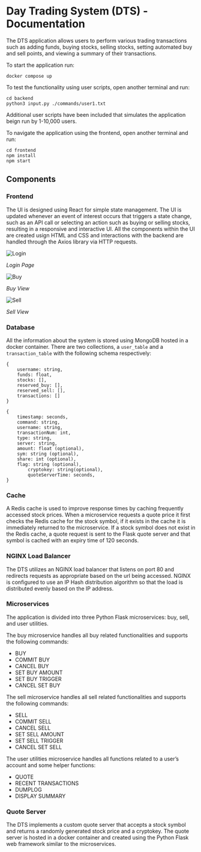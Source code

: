 # Day Trading System (DTS) - Documentation

The DTS application allows users to perform various trading transactions such as adding funds, buying stocks, selling stocks, setting automated buy and sell points, and viewing a summary of their transactions. 

To start the application run:

```
docker compose up
```

To test the functionality using user scripts, open another terminal and run:

```
cd backend
python3 input.py ./commands/user1.txt
```

Additional user scripts have been included that simulates the application beign run by 1-10,000 users. 

To navigate the application using the frontend, open another terminal and run:

```
cd frontend
npm install
npm start
```

## Components

### Frontend
The UI is designed using React for simple state management. The UI is updated whenever an event of interest occurs that triggers a state change, such as an API call or selecting an action such as buying or selling stocks, resulting in a responsive and interactive UI. All the components within the UI are created usign HTML and CSS and interactions with the backend are handled through the Axios library via HTTP requests.

![Login](https://user-images.githubusercontent.com/91633223/231275899-7283a789-b38b-49a7-bb5b-af36381ed417.png)

*Login Page*

![Buy](https://user-images.githubusercontent.com/91633223/231292398-4b65d20d-2376-48e2-9b9e-147394fd8c5d.png)

*Buy View*

![Sell](https://user-images.githubusercontent.com/91633223/231292425-c4d91479-1dae-42fe-bd4a-1e694fa02266.png)

*Sell View*

### Database

All the information about the system is stored using MongoDB hosted in a docker container. There are two collections, a `user_table` and a `transaction_table` with the following schema respectively:

```
{
	username: string,
	funds: float,
	stocks: [],
	reserved_buy: [],
	reserved_sell: [],
	transactions: []
}
```

```
{
	timestamp: seconds,
	command: string,
	username: string,
	transactionNum: int,
	type: string,
	server: string,
	amount: float (optional),
	sym: string (optional),
	share: int (optional),
	flag: string (optional),
        cryptokey: string(optional),
        quoteServerTime: seconds, 
}
```

### Cache

A Redis cache is used to improve response times by caching frequently accessed stock prices. When a microservice requests a quote price it first checks the Redis cache for the stock symbol, if it exists in the cache it is immediately returned to the microservice. If a stock symbol does not exist in the Redis cache, a quote request is sent to the Flask quote server and that symbol is cached with an expiry time of 120 seconds.

### NGINX Load Balancer

The DTS utilizes an NGINX load balancer that listens on port 80 and redirects requests as appropriate based on the url being accessed. NGINX is configured to use an IP Hash distribution algorithm so that the load is distributed evenly based on the IP address. 

### Microservices

The application is divided into three Python Flask microservices: buy, sell, and user utilities.

The buy microservice handles all buy related functionalities and supports the following commands:
- BUY
- COMMIT BUY
- CANCEL BUY
- SET BUY AMOUNT
- SET BUY TRIGGER
- CANCEL SET BUY

The sell microservice handles all sell related functionalities and supports the following commands:
- SELL
- COMMIT SELL
- CANCEL SELL
- SET SELL AMOUNT
- SET SELL TRIGGER
- CANCEL SET SELL

The user utilities microservice handles all functions related to a user’s account and some helper functions:
- QUOTE
- RECENT TRANSACTIONS
- DUMPLOG
- DISPLAY SUMMARY

### Quote Server

The DTS implements a custom quote server that accepts a stock symbol and returns a randomly generated stock price and a cryptokey. The quote server is hosted in a docker container and created using the Python Flask web framework similar to the microservices. 
